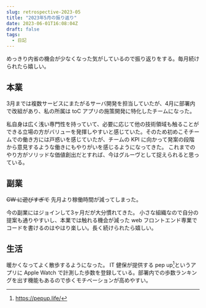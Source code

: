 ```yaml
---
slug: retrospective-2023-05
title: "2023年5月の振り返り"
date: 2023-06-01T16:08:04Z
draft: false
tags:
  - 日記
---
```


めっきり内省の機会が少なくなった気がしているので振り返りをする。毎月続けられたら嬉しい。

## 本業

3月までは複数サービスにまたがるサーバ開発を担当していたが、4月に部署内で改組があり、私の所属は toC アプリの施策開発に特化したチームになった。

私自身は広く浅い専門性を持っていて、必要に応じて他の技術領域も触ることができる立場の方がバリューを発揮しやすいと感じていた。そのため初めこそチームでの働き方には戸惑いを感じていたが、チームの KPI に向かって発案の段階から意見するような働きにもやりがいを感じるようになってきた。
これまでのやり方がソリッドな価値創出だとすれば、今はグルーヴとして捉えられると思っている。

## 副業

~~GW に遊びすぎて~~ 先月より稼働時間が減ってしまった。

今の副業にはジョインして3ヶ月だが大分慣れてきた。
小さな組織なので自分の提案も通りやすいし、本業では触れる機会が減った web フロントエンド専業でコードを書けるのはやはり楽しい。長く続けられたら嬉しい。

## 生活

暖かくなってよく散歩するようになった。
IT 健保が提供する pep up[^1]というアプリに Apple Watch で計測した歩数を登録している。部署内での歩数ランキングを出す機能もあるので歩くモチベーションが高めやすい。

[^1]: https://pepup.life/

